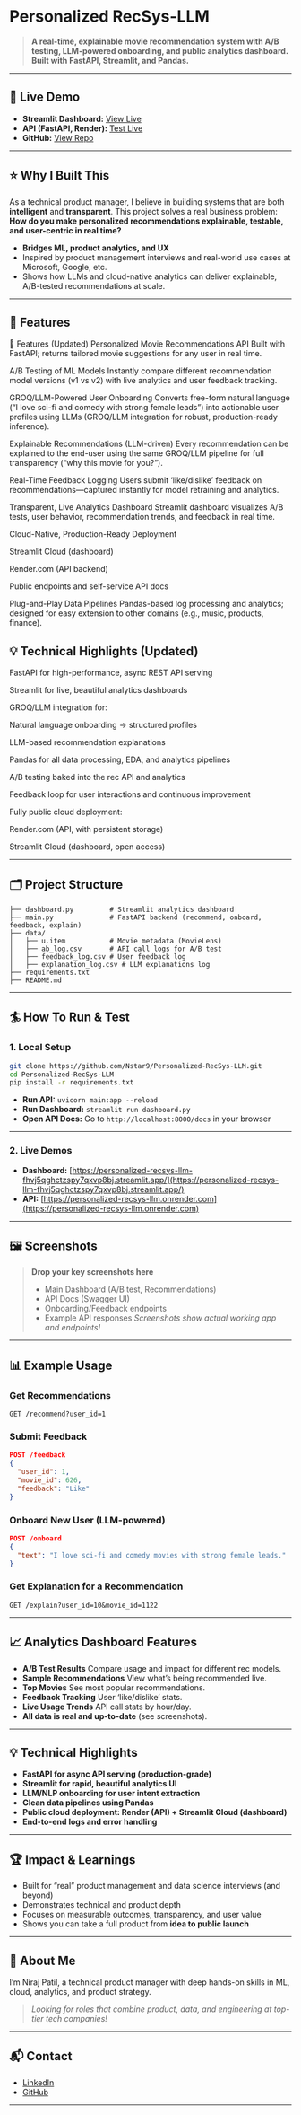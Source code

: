 
# Personalized RecSys-LLM

> **A real-time, explainable movie recommendation system with A/B testing, LLM-powered onboarding, and public analytics dashboard. Built with FastAPI, Streamlit, and Pandas.**

---

## 🚀 Live Demo

* **Streamlit Dashboard:** [View Live](https://personalized-recsys-llm-fhvj5qghctzspy7qxvp8bj.streamlit.app/)
* **API (FastAPI, Render):** [Test Live](https://personalized-recsys-llm.onrender.com)
* **GitHub:** [View Repo](https://github.com/Nstar9/Personalized-RecSys-LLM)

---

## ⭐️ Why I Built This

As a technical product manager, I believe in building systems that are both **intelligent** and **transparent**.
This project solves a real business problem:
**How do you make personalized recommendations explainable, testable, and user-centric in real time?**

* **Bridges ML, product analytics, and UX**
* Inspired by product management interviews and real-world use cases at Microsoft, Google, etc.
* Shows how LLMs and cloud-native analytics can deliver explainable, A/B-tested recommendations at scale.

---

## 🧩 Features

🧩 Features (Updated)
Personalized Movie Recommendations API
Built with FastAPI; returns tailored movie suggestions for any user in real time.

A/B Testing of ML Models
Instantly compare different recommendation model versions (v1 vs v2) with live analytics and user feedback tracking.

GROQ/LLM-Powered User Onboarding
Converts free-form natural language (“I love sci-fi and comedy with strong female leads”) into actionable user profiles using LLMs (GROQ/LLM integration for robust, production-ready inference).

Explainable Recommendations (LLM-driven)
Every recommendation can be explained to the end-user using the same GROQ/LLM pipeline for full transparency (“why this movie for you?”).

Real-Time Feedback Logging
Users submit ‘like/dislike’ feedback on recommendations—captured instantly for model retraining and analytics.

Transparent, Live Analytics Dashboard
Streamlit dashboard visualizes A/B tests, user behavior, recommendation trends, and feedback in real time.

Cloud-Native, Production-Ready Deployment

Streamlit Cloud (dashboard)

Render.com (API backend)

Public endpoints and self-service API docs

Plug-and-Play Data Pipelines
Pandas-based log processing and analytics; designed for easy extension to other domains (e.g., music, products, finance).

## 💡 Technical Highlights (Updated)
FastAPI for high-performance, async REST API serving

Streamlit for live, beautiful analytics dashboards

GROQ/LLM integration for:

Natural language onboarding → structured profiles

LLM-based recommendation explanations

Pandas for all data processing, EDA, and analytics pipelines

A/B testing baked into the rec API and analytics

Feedback loop for user interactions and continuous improvement

Fully public cloud deployment:

Render.com (API, with persistent storage)

Streamlit Cloud (dashboard, open access)


---

## 🗂️ Project Structure

```
├── dashboard.py         # Streamlit analytics dashboard
├── main.py              # FastAPI backend (recommend, onboard, feedback, explain)
├── data/
│   ├── u.item           # Movie metadata (MovieLens)
│   ├── ab_log.csv       # API call logs for A/B test
│   ├── feedback_log.csv # User feedback log
│   ├── explanation_log.csv # LLM explanations log
├── requirements.txt
├── README.md
```

---

## 🏄 How To Run & Test

### 1. **Local Setup**

```bash
git clone https://github.com/Nstar9/Personalized-RecSys-LLM.git
cd Personalized-RecSys-LLM
pip install -r requirements.txt
```

* **Run API:**
  `uvicorn main:app --reload`
* **Run Dashboard:**
  `streamlit run dashboard.py`
* **Open API Docs:**
  Go to `http://localhost:8000/docs` in your browser

---

### 2. **Live Demos**

* **Dashboard:**
  [https://personalized-recsys-llm-fhvj5qghctzspy7qxvp8bj.streamlit.app/](https://personalized-recsys-llm-fhvj5qghctzspy7qxvp8bj.streamlit.app/)
* **API:**
  [https://personalized-recsys-llm.onrender.com](https://personalized-recsys-llm.onrender.com)

---

## 🖼️ Screenshots

> **Drop your key screenshots here**
>
> * Main Dashboard (A/B test, Recommendations)
> * API Docs (Swagger UI)
> * Onboarding/Feedback endpoints
> * Example API responses
>   *Screenshots show actual working app and endpoints!*

---

## 📊 Example Usage

### **Get Recommendations**

```http
GET /recommend?user_id=1
```

### **Submit Feedback**

```json
POST /feedback
{
  "user_id": 1,
  "movie_id": 626,
  "feedback": "Like"
}
```

### **Onboard New User (LLM-powered)**

```json
POST /onboard
{
  "text": "I love sci-fi and comedy movies with strong female leads."
}
```

### **Get Explanation for a Recommendation**

```http
GET /explain?user_id=10&movie_id=1122
```

---

## 📈 Analytics Dashboard Features

* **A/B Test Results**
  Compare usage and impact for different rec models.
* **Sample Recommendations**
  View what’s being recommended live.
* **Top Movies**
  See most popular recommendations.
* **Feedback Tracking**
  User ‘like/dislike’ stats.
* **Live Usage Trends**
  API call stats by hour/day.
* **All data is real and up-to-date** (see screenshots).

---

## 💡 Technical Highlights

* **FastAPI for async API serving (production-grade)**
* **Streamlit for rapid, beautiful analytics UI**
* **LLM/NLP onboarding for user intent extraction**
* **Clean data pipelines using Pandas**
* **Public cloud deployment: Render (API) + Streamlit Cloud (dashboard)**
* **End-to-end logs and error handling**

---

## 🏆 Impact & Learnings

* Built for “real” product management and data science interviews (and beyond)
* Demonstrates technical and product depth
* Focuses on measurable outcomes, transparency, and user value
* Shows you can take a full product from **idea to public launch**

---

## 🙋 About Me

I’m Niraj Patil, a technical product manager with deep hands-on skills in ML, cloud, analytics, and product strategy.

> *Looking for roles that combine product, data, and engineering at top-tier tech companies!*

---

## 📬 Contact

* [LinkedIn](https://www.linkedin.com/in/nirajpatil21/)
* [GitHub](https://github.com/Nstar9/)

---






